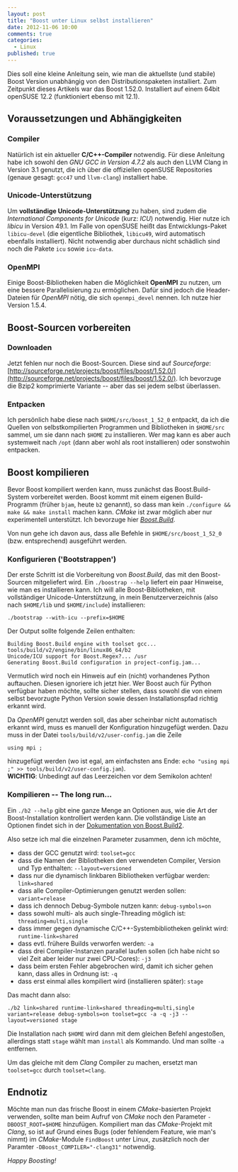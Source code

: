 ```yaml
---
layout: post
title: "Boost unter Linux selbst installieren"
date: 2012-11-06 10:00
comments: true
categories: 
  - Linux
published: true
---
```

Dies soll eine kleine Anleitung sein, wie man die aktuellste (und stabile) Boost
Version unabhängig von den Distributionspaketen installiert.
Zum Zeitpunkt dieses Artikels war das Boost 1.52.0.
Installiert auf einem 64bit openSUSE 12.2 (funktioniert ebenso mit 12.1).

<!-- more -->
## Voraussetzungen und Abhängigkeiten
### Compiler
Natürlich ist ein aktueller **C/C++-Compiler** notwendig.
Für diese Anleitung habe ich sowohl den _GNU GCC in Version 4.7.2_ als auch den
LLVM Clang in Version 3.1 genutzt, die ich über die offiziellen openSUSE 
Repositories (genaue gesagt: `gcc47` und `llvm-clang`) installiert habe.

### Unicode-Unterstützung
Um **vollständige Unicode-Unterstützung** zu haben, sind zudem die _International
Components for Unicode_ (kurz: _ICU_) notwendig.
Hier nutze ich _libicu_ in Version 49.1.
Im Falle von openSUSE heißt das Entwicklungs-Paket `libicu-devel` (die 
eigentliche Bibliothek, `libicu49`, wird automatisch ebenfalls installiert).
Nicht notwendig aber durchaus nicht schädlich sind noch die Pakete `icu` sowie
`icu-data`.

### OpenMPI
Einige Boost-Bibliotheken haben die Möglichkeit **OpenMPI** zu nutzen, um eine
bessere Parallelisierung zu ermöglichen.
Dafür sind jedoch die Header-Dateien für _OpenMPI_ nötig, die sich
`openmpi_devel` nennen.
Ich nutze hier Version 1.5.4.

## Boost-Sourcen vorbereiten
### Downloaden
Jetzt fehlen nur noch die Boost-Sourcen.
Diese sind auf _Sourceforge_:
[http://sourceforge.net/projects/boost/files/boost/1.52.0/](http://sourceforge.net/projects/boost/files/boost/1.52.0/).
Ich bevorzuge die Bzip2 komprimierte Variante -- aber das sei jedem selbst
überlassen.

### Entpacken
Ich persönlich habe diese nach `$HOME/src/boost_1_52_0` entpackt, da ich die
Quellen von selbstkompilierten Programmen und Bibliotheken in `$HOME/src`
sammel, um sie dann nach `$HOME` zu installieren.
Wer mag kann es aber auch systemweit nach `/opt` (dann aber wohl als root
installieren) oder sonstwohin entpacken.

## Boost kompilieren
Bevor Boost kompiliert werden kann, muss zunächst das Boost.Build-System 
vorbereitet werden.
Boost kommt mit einem eigenen Build-Programm (früher `bjam`, heute `b2` genannt), 
so dass man kein `./configure && make && make install` machen kann.
_CMake_ ist zwar möglich aber nur experimentell unterstützt.
Ich bevorzuge hier _[Boost.Build](http://www.boost.org/boost-build2/)_.

Von nun gehe ich davon aus, dass alle Befehle in `$HOME/src/boost_1_52_0` (bzw.
entsprechend) ausgeführt werden.

### Konfigurieren ('Bootstrappen')
Der erste Schritt ist die Vorbereitung von _Boost.Build_, das mit den
Boost-Sourcen mitgeliefert wird.
Ein `./boostrap --help` liefert ein paar Hinweise, wie man es installieren kann.
Ich will alle Boost-Bibliotheken, mit vollständiger Unicode-Unterstützung, in
mein Benutzerverzeichnis (also nach `$HOME/lib` und `$HOME/include`) 
installieren:

    ./bootstrap --with-icu --prefix=$HOME

Der Output sollte folgende Zeilen enthalten:

    Building Boost.Build engine with toolset gcc... tools/build/v2/engine/bin/linux86_64/b2
    Unicode/ICU support for Boost.Regex?... /usr
    Generating Boost.Build configuration in project-config.jam...

Vermutlich wird noch ein Hinweis auf ein (nicht) vorhandenes Python auftauchen.
Diesen ignoriere ich jetzt hier.
Wer Boost auch für Python verfügbar haben möchte, sollte sicher stellen, dass
sowohl die von einem selbst bevorzugte Python Version sowie dessen
Installationspfad richtig erkannt wird.

Da _OpenMPI_ genutzt werden soll, das aber scheinbar nicht automatisch erkannt
wird, muss es manuell der Konfiguration hinzugefügt werden.
Dazu muss in der Datei `tools/build/v2/user-config.jam` die Zeile

    using mpi ;

hinzugefügt werden (wo ist egal, am einfachsten ans Ende: `echo "using mpi ;" >>
tools/build/v2/user-config.jam`).  
**WICHTIG**: Unbedingt auf das Leerzeichen vor dem Semikolon achten!

### Kompilieren -- The long run...
Ein `./b2 --help` gibt eine ganze Menge an Optionen aus, wie die Art der
Boost-Installation kontrolliert werden kann.
Die vollständige Liste an Optionen findet sich in der
[Dokumentation von Boost.Build2](http://www.boost.org/boost-build2/doc/html/bbv2/overview/builtins/features.html).

Also setze ich mal die einzelnen Parameter zusammen, denn ich möchte,

  - dass der GCC genutzt wird: `toolset=gcc`
  - dass die Namen der Bibliotheken den verwendeten Compiler, Version und Typ 
    enthalten: `--layout=versioned`
  - dass nur die dynamisch linkbaren Bibliotheken verfügbar werden: `link=shared`
  - dass alle Compiler-Optimierungen genutzt werden sollen: `variant=release`
  - dass ich dennoch Debug-Symbole nutzen kann: `debug-symbols=on`
  - dass sowohl multi- als auch single-Threading möglich ist:
    `threading=multi,single`
  - dass immer gegen dynamische C/C++-Systembibliotheken gelinkt wird:
    `runtime-link=shared`
  - dass evtl. frühere Builds verworfen werden: `-a`
  - dass drei Compiler-Instanzen parallel laufen sollen (ich habe nicht so viel
    Zeit aber leider nur zwei CPU-Cores): `-j3`
  - dass beim ersten Fehler abgebrochen wird, damit ich sicher gehen kann, dass
    alles in Ordnung ist: `-q`
  - dass erst einmal alles kompiliert wird (installieren später): `stage`

Das macht dann also:

    ./b2 link=shared runtime-link=shared threading=multi,single variant=release debug-symbols=on toolset=gcc -a -q -j3 --layout=versioned stage
 
Die Installation nach `$HOME` wird dann mit dem gleichen Befehl angestoßen,
allerdings statt `stage` wählt man `install` als Kommando.
Und man sollte `-a` entfernen.

Um das gleiche mit dem _Clang_ Compiler zu machen, ersetzt man `toolset=gcc` durch
`toolset=clang`.

## Endnotiz
Möchte man nun das frische Boost in einem _CMake_-basierten Projekt verwenden,
sollte man beim Aufruf von _CMake_ noch den Parameter `-DBOOST_ROOT=$HOME`
hinzufügen.
Kompiliert man das _CMake_-Projekt mit _Clang_, so ist auf Grund eines Bugs
(oder fehlendem Feature, wie man's nimmt) im _CMake_-Module `FindBoost` unter
Linux, zusätzlich noch der Paramter `-DBoost_COMPILER="-clang31"` notwendig.

_Happy Boosting!_
